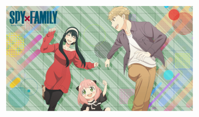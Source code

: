 <!--
## Hi there 👋
**Here are some ideas to get you started:**

🙋‍♀️ A short introduction - what is your organization all about?
🌈 Contribution guidelines - how can the community get involved?
👩‍💻 Useful resources - where can the community find your docs? Is there anything else the community should know?
🍿 Fun facts - what does your team eat for breakfast?
🧙 Remember, you can do mighty things with the power of [Markdown](https://docs.github.com/github/writing-on-github/getting-started-with-writing-and-formatting-on-github/basic-writing-and-formatting-syntax)
-->

<div align="center">
<!--
阿尼亚图片摘自:
https://alphacoders.com/anya-forger-wallpapers
-->
<img alt="Anya!!!" src="https://github.com/SPY-FAMILY/.github/blob/main/assets/anya.jpg?raw=true" > </img>

</div>

